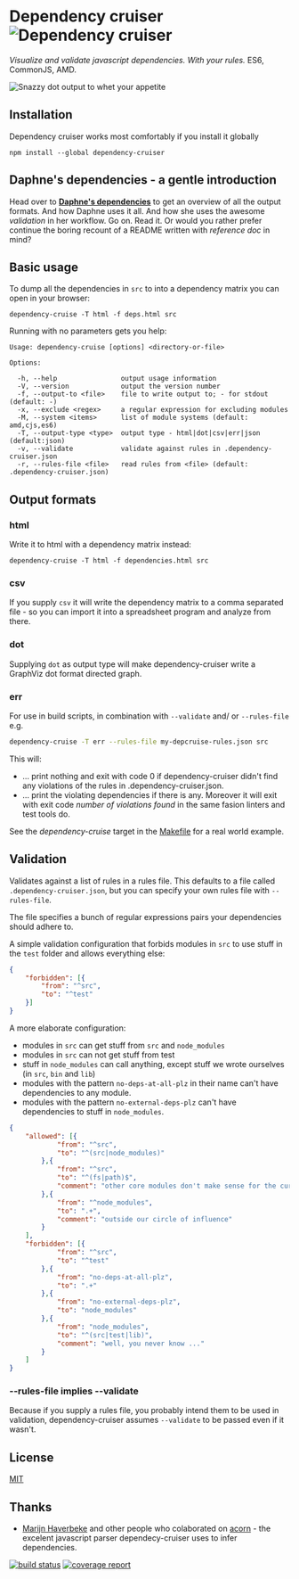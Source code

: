 # Dependency cruiser ![Dependency cruiser](https://gitlab.com/sverweij/dependency-cruiser/raw/master/doc/assets/ZKH-Dependency-recolored-160.png)
_Visualize and validate javascript dependencies. With your rules._ ES6, CommonJS, AMD.

![Snazzy dot output to whet your appetite](https://gitlab.com/sverweij/dependency-cruiser/raw/master/doc/assets/sample-dot-output.png)

## Installation
Dependency cruiser works most comfortably if you install it globally

```
npm install --global dependency-cruiser
```

## Daphne's dependencies - a gentle introduction
Head over to **[Daphne's
dependencies](https://gitlab.com/sverweij/dependency-cruiser/raw/master/doc/sample-output.md)**
to get an overview of all the output formats. And how Daphne uses it all. And
how she uses the awesome _validation_ in her workflow. Go on. Read it. Or would
you rather prefer continue the boring recount of a README written with
_reference doc_ in mind?

## Basic usage
To dump all the dependencies in `src` to into a dependency matrix you can
open in your browser:

```shell
dependency-cruise -T html -f deps.html src
```

Running with no parameters gets you help:
```
Usage: dependency-cruise [options] <directory-or-file>

Options:

  -h, --help                output usage information
  -V, --version             output the version number
  -f, --output-to <file>    file to write output to; - for stdout (default: -)
  -x, --exclude <regex>     a regular expression for excluding modules
  -M, --system <items>      list of module systems (default: amd,cjs,es6)
  -T, --output-type <type>  output type - html|dot|csv|err|json (default:json)
  -v, --validate            validate against rules in .dependency-cruiser.json
  -r, --rules-file <file>   read rules from <file> (default: .dependency-cruiser.json)
```

## Output formats
### html
Write it to html with a dependency matrix instead:
```shell
dependency-cruise -T html -f dependencies.html src
```

### csv
If you supply `csv` it will write the dependency matrix to a comma
separated file - so you can import it into a spreadsheet program
and analyze from there.

### dot
Supplying `dot` as output type will make dependency-cruiser write
a GraphViz dot format directed graph.

### err
For use in build scripts, in combination with `--validate` and/ or
`--rules-file` e.g.

```sh
dependency-cruise -T err --rules-file my-depcruise-rules.json src
```

This will:
- ... print nothing and exit with code 0 if dependency-cruiser didn't
  find any violations of the rules in .dependency-cruiser.json.
- ... print the violating dependencies if there is any. Moreover it
  will exit with exit code _number of violations found_ in the same fasion
  linters and test tools do.

See the _dependency-cruise_ target in the [Makefile](https://gitlab.com/sverweij/dependency-cruiser/raw/master/Makefile) for a real world
example.

## Validation
Validates against a list of rules in a rules file. This defaults to a file
called `.dependency-cruiser.json`, but you can specify your own rules file
with `--rules-file`.

The file specifies a bunch of regular expressions pairs your dependencies
should adhere to.

A simple validation configuration that forbids modules in `src` to use stuff
in the `test` folder and allows everything else:

```json
{
    "forbidden": [{
        "from": "^src",
        "to": "^test"
    }]
}
```

A more elaborate configuration:
- modules in `src` can get stuff from `src` and `node_modules`
- modules in `src` can not get stuff from test
- stuff in `node_modules` can call anything, except stuff
  we wrote ourselves (in `src`, `bin` and `lib`)
- modules with the pattern `no-deps-at-all-plz` in their name
  can't have dependencies to any module.
- modules with the pattern `no-external-deps-plz` can't have
  dependencies to stuff in `node_modules`.


```json
{
    "allowed": [{
            "from": "^src",
            "to": "^(src|node_modules)"
        },{
            "from": "^src",
            "to": "^(fs|path)$",
            "comment": "other core modules don't make sense for the current project"
        },{
            "from": "^node_modules",
            "to": ".+",
            "comment": "outside our circle of influence"
        }
    ],
    "forbidden": [{
            "from": "^src",
            "to": "^test"
        },{
            "from": "no-deps-at-all-plz",
            "to": ".+"
        },{
            "from": "no-external-deps-plz",
            "to": "node_modules"
        },{
            "from": "node_modules",
            "to": "^(src|test|lib)",
            "comment": "well, you never know ..."
        }
    ]
}
```

### --rules-file implies --validate
Because if you supply a rules file, you probably intend them to
be used in validation, dependency-cruiser assumes `--validate`
to be passed even if it wasn't.

## License
[MIT](LICENSE)

## Thanks
- [Marijn Haverbeke](http://marijnhaverbeke.nl) and other people who
  colaborated on [acorn](https://github.com/ternjs/acorn) -
  the excelent javascript parser dependecy-cruiser uses to infer
  dependencies.

[![build status](https://gitlab.com/sverweij/dependency-cruiser/badges/develop/build.svg)](https://gitlab.com/sverweij/dependency-cruiser/commits/develop)
[![coverage report](https://gitlab.com/sverweij/dependency-cruiser/badges/develop/coverage.svg)](https://gitlab.com/sverweij/dependency-cruiser/commits/develop)
